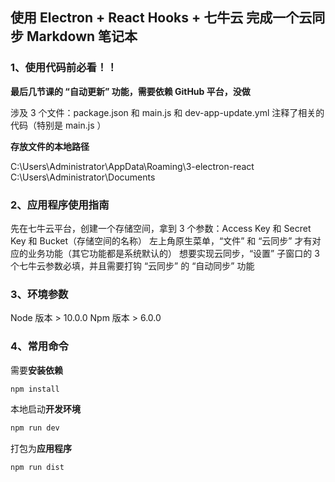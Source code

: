 ## 使用 Electron + React Hooks + 七牛云 完成一个云同步 Markdown 笔记本

### 1、使用代码前必看！！

**最后几节课的 “自动更新” 功能，需要依赖 GitHub 平台，没做**

涉及 3 个文件：package.json 和 main.js 和 dev-app-update.yml
注释了相关的代码（特别是 main.js ）

**存放文件的本地路径**

C:\Users\Administrator\AppData\Roaming\3-electron-react
C:\Users\Administrator\Documents

### 2、应用程序使用指南

先在七牛云平台，创建一个存储空间，拿到 3 个参数：Access Key 和 Secret Key 和 Bucket（存储空间的名称）
左上角原生菜单，“文件” 和 “云同步” 才有对应的业务功能（其它功能都是系统默认的）
想要实现云同步，“设置” 子窗口的 3 个七牛云参数必填，并且需要打钩 “云同步” 的 “自动同步” 功能

### 3、环境参数

Node 版本 > 10.0.0
Npm 版本 > 6.0.0

### 4、常用命令

需要**安装依赖**

```bash
npm install
```

本地启动**开发环境**

```bash
npm run dev
```

打包为**应用程序**

```bash
npm run dist
```
